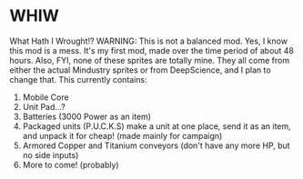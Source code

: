 # WHIW
 What Hath I Wrought!?
WARNING: This is not a balanced mod.
Yes, I know this mod is a mess. It's my first mod, made over the time period of about 48 hours. 
Also, FYI, none of these sprites are totally mine. They all come from either the actual Mindustry sprites or from DeepScience, and I plan to change that. 
This currently contains:
1. Mobile Core
2. Unit Pad...?
3. Batteries (3000 Power as an item)
4. Packaged units (P.U.C.K.S) make a unit at one place, send it as an item, and unpack it for cheap! (made mainly for campaign)
5. Armored Copper and Titanium conveyors (don't have any more HP, but no side inputs)
6. More to come! (probably)
